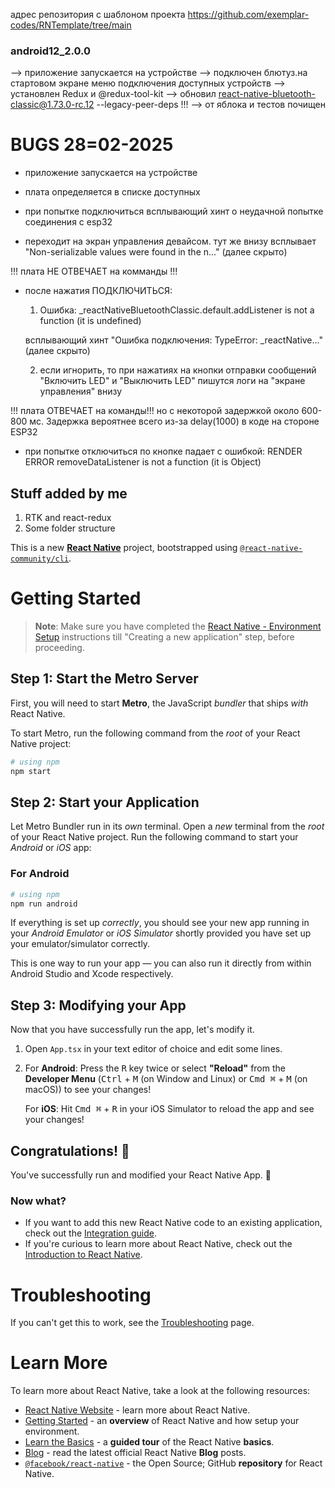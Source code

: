 адрес репозитория с шаблоном проекта https://github.com/exemplar-codes/RNTemplate/tree/main

### android12_2.0.0 ########################################################### 
--> приложение запускается на устройстве
--> подключен блютуз.на стартовом экране меню подключения доступных устройств
--> установлен Redux и @redux-tool-kit
--> обновил react-native-bluetooth-classic@1.73.0-rc.12 --legacy-peer-deps !!!
--> от яблока и тестов почищен
# BUGS 28=02-2025
* приложение запускается на устройстве

* плата определяется в списке доступных

* при попытке подключиться всплывающий хинт о неудачной попытке соединения с esp32

* переходит на экран управления девайсом. тут же внизу всплывает "Non-serializable values were found in the n..." (далее скрыто)

!!! плата НЕ ОТВЕЧАЕТ на комманды !!!

* после нажатия ПОДКЛЮЧИТЬСЯ: 
  1.  Ошибка:
    _reactNativeBluetoothClassic.default.addListener is not a function (it is undefined)

   всплывающий хинт "Ошибка подключения: TypeError: _reactNative..." (далее скрыто)

  2. если игнорить, то при нажатиях на кнопки отправки сообщений "Включить LED" и "Выключить LED" пишутся логи на "экране управления" внизу

!!! плата ОТВЕЧАЕТ на команды!!! 
      но с некоторой задержкой около 600-800 мс. Задержка вероятнее всего из-за delay(1000) в коде на стороне ESP32

* при попытке отключиться по кнопке падает с ошибкой:
      RENDER ERROR
      removeDataListener is not a function (it is Object)




## Stuff added by me
1. RTK and react-redux
2. Some folder structure

This is a new [**React Native**](https://reactnative.dev) project, bootstrapped using [`@react-native-community/cli`](https://github.com/react-native-community/cli).

# Getting Started

>**Note**: Make sure you have completed the [React Native - Environment Setup](https://reactnative.dev/docs/environment-setup) instructions till "Creating a new application" step, before proceeding.

## Step 1: Start the Metro Server

First, you will need to start **Metro**, the JavaScript _bundler_ that ships _with_ React Native.

To start Metro, run the following command from the _root_ of your React Native project:

```bash
# using npm
npm start

```

## Step 2: Start your Application

Let Metro Bundler run in its _own_ terminal. Open a _new_ terminal from the _root_ of your React Native project. Run the following command to start your _Android_ or _iOS_ app:

### For Android

```bash
# using npm
npm run android

```

If everything is set up _correctly_, you should see your new app running in your _Android Emulator_ or _iOS Simulator_ shortly provided you have set up your emulator/simulator correctly.

This is one way to run your app — you can also run it directly from within Android Studio and Xcode respectively.

## Step 3: Modifying your App

Now that you have successfully run the app, let's modify it.

1. Open `App.tsx` in your text editor of choice and edit some lines.
2. For **Android**: Press the <kbd>R</kbd> key twice or select **"Reload"** from the **Developer Menu** (<kbd>Ctrl</kbd> + <kbd>M</kbd> (on Window and Linux) or <kbd>Cmd ⌘</kbd> + <kbd>M</kbd> (on macOS)) to see your changes!

   For **iOS**: Hit <kbd>Cmd ⌘</kbd> + <kbd>R</kbd> in your iOS Simulator to reload the app and see your changes!

## Congratulations! :tada:

You've successfully run and modified your React Native App. :partying_face:

### Now what?

- If you want to add this new React Native code to an existing application, check out the [Integration guide](https://reactnative.dev/docs/integration-with-existing-apps).
- If you're curious to learn more about React Native, check out the [Introduction to React Native](https://reactnative.dev/docs/getting-started).

# Troubleshooting

If you can't get this to work, see the [Troubleshooting](https://reactnative.dev/docs/troubleshooting) page.

# Learn More

To learn more about React Native, take a look at the following resources:

- [React Native Website](https://reactnative.dev) - learn more about React Native.
- [Getting Started](https://reactnative.dev/docs/environment-setup) - an **overview** of React Native and how setup your environment.
- [Learn the Basics](https://reactnative.dev/docs/getting-started) - a **guided tour** of the React Native **basics**.
- [Blog](https://reactnative.dev/blog) - read the latest official React Native **Blog** posts.
- [`@facebook/react-native`](https://github.com/facebook/react-native) - the Open Source; GitHub **repository** for React Native.

